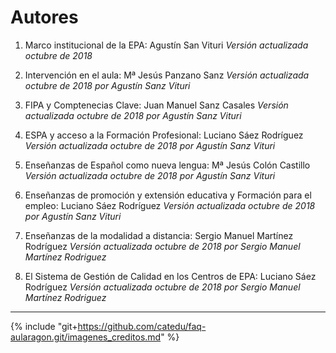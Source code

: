 # Autores

1. Marco institucional de la EPA: Agustín San Vituri
_Versión actualizada octubre de 2018_

2. Intervención en el aula: Mª Jesús Panzano Sanz
_Versión actualizada octubre de 2018 por Agustín Sanz Vituri_

3. FIPA y Comptenecias Clave: Juan Manuel Sanz Casales
_Versión actualizada octubre de 2018 por Agustín Sanz Vituri_

4. ESPA y acceso a la Formación Profesional: Luciano Sáez Rodríguez
_Versión actualizada octubre de 2018 por Agustín Sanz Vituri_

5. Enseñanzas de Español como nueva lengua: Mª Jesús Colón Castillo
_Versión actualizada octubre de 2018 por Agustín Sanz Vituri_

6. Enseñanzas de promoción y extensión educativa y Formación para el empleo: Luciano Sáez Rodríguez
_Versión actualizada octubre de 2018 por Agustín Sanz Vituri_

7. Enseñanzas de la modalidad a distancia: Sergio Manuel Martínez Rodríguez
_Versión actualizada octubre de 2018 por Sergio Manuel Martínez Rodriguez_

8. El Sistema de Gestión de Calidad en los Centros de EPA: Luciano Sáez Rodríguez
_Versión actualizada octubre de 2018 por Sergio Manuel Martínez Rodriguez_

<!--
{% for item in book.authors %}
Versión actualizada octubre de 2018

1. {{item.title}}: {{item.name}}

{% endfor %}
-->

___

{% include "git+https://github.com/catedu/faq-aularagon.git/imagenes_creditos.md" %}